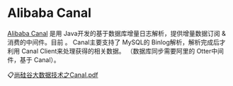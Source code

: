 # Alibaba Canal

[Alibaba Canal](https://github.com/alibaba/canal) 是用 Java开发的基于数据库增量日志解析，提供增量数据订阅 &消费的中间件。目前
。 Canal主要支持了 MySQL的 Binlog解析，解析完成后才利用 Canal Client来处理获得的相关数据。 （数据库同步需要阿里的
Otter中间件，基于 Canal）。

:clipboard:[尚硅谷大数据技术之Canal.pdf](file/尚硅谷大数据技术之Canal.pdf)
